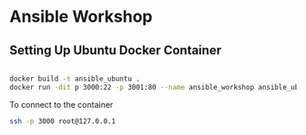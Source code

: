 # Ansible Workshop




## Setting Up Ubuntu Docker Container

```bash

docker build -t ansible_ubuntu .
docker run -dit p 3000:22 -p 3001:80 --name ansible_workshop ansible_ubuntu:latest

```

To connect to the container
```bash
ssh -p 3000 root@127.0.0.1
```
